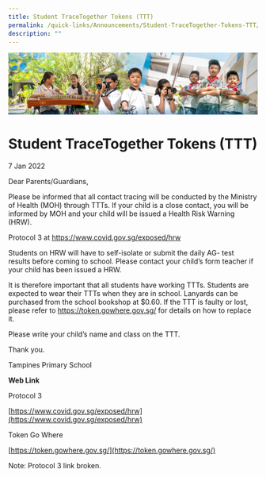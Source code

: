 ```yaml
---
title: Student TraceTogether Tokens (TTT)
permalink: /quick-links/Announcements/Student-TraceTogether-Tokens-TTT/
description: ""
---
```

![](/images/AboutUs.jpg)

Student TraceTogether Tokens (TTT)
==================================

7 Jan 2022

  

Dear Parents/Guardians,

  

Please be informed that all contact tracing will be conducted by the Ministry of Health (MOH) through TTTs. If your child is a close contact, you will be informed by MOH and your child will be issued a Health Risk Warning (HRW).

  

Protocol 3 at https://www.covid.gov.sg/exposed/hrw

  

Students on HRW will have to self-isolate or submit the daily AG- test results before coming to school. Please contact your child’s form teacher if your child has been issued a HRW.

  

It is therefore important that all students have working TTTs. Students are expected to wear their TTTs when they are in school. Lanyards can be purchased from the school bookshop at $0.60. If the TTT is faulty or lost, please refer to https://token.gowhere.gov.sg/ for details on how to replace it.

Please write your child’s name and class on the TTT.

  

Thank you.

  

Tampines Primary School

  

<b>Web Link</b>

Protocol 3

[https://www.covid.gov.sg/exposed/hrw](https://www.covid.gov.sg/exposed/hrw)

  

Token Go Where

[https://token.gowhere.gov.sg/](https://token.gowhere.gov.sg/)


Note: Protocol 3 link broken.
